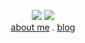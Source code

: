 

<!--
**dprosper/dprosper** is a ✨ _special_ ✨ repository because its `README.md` (this file) appears on your GitHub profile.

Here are some ideas to get you started:

- 🔭 I’m currently working on ...
- 🌱 I’m currently learning ...
- 👯 I’m looking to collaborate on ...
- 🤔 I’m looking for help with ...
- 💬 Ask me about ...
- 📫 How to reach me: ...
- 😄 Pronouns: ...
- ⚡ Fun fact: ...
-->

<p align="center">
    <img src="https://maisonprosper.ngrok.io/ibmcloud" />
    <img src="https://skillicons.dev/icons?i=react,graphql,ts,go,swift,figma,github,githubactions,git,docker,kubernetes,openshift&perline=6" />
    <br/>
    <a href="https://maisonprosper.com">about me</a> .
    <a href="https://blog.maisonprosper.com">blog</a>
</p>
